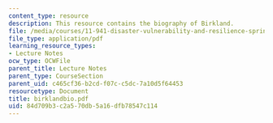 ```yaml
---
content_type: resource
description: This resource contains the biography of Birkland.
file: /media/courses/11-941-disaster-vulnerability-and-resilience-spring-2005/84d709b3c2a570db5a16dfb78547c114_birklandbio.pdf
file_type: application/pdf
learning_resource_types:
- Lecture Notes
ocw_type: OCWFile
parent_title: Lecture Notes
parent_type: CourseSection
parent_uid: c465cf36-b2cd-f07c-c5dc-7a10d5f64453
resourcetype: Document
title: birklandbio.pdf
uid: 84d709b3-c2a5-70db-5a16-dfb78547c114
---
```

